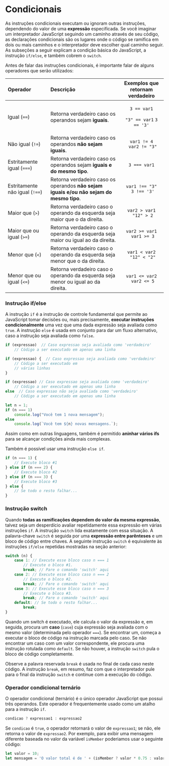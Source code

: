 # Condicionais

As instruções condicionais executam ou ignoram outras instruções, dependendo do valor de uma **expressão** especificada. Se você imaginar um interpretador JavaScript seguindo um caminho através de seu código, as declarações condicionais são os lugares onde o código se ramifica em dois ou mais caminhos e o interpretador deve escolher qual caminho seguir. As subseções a seguir explicam a condição básica do JavaScript, a instrução `if/else`, e também cobrem o `switch`.

Antes de falar das instruções condicionais, é importante falar de alguns operadores que serão utilizados:

<table>
  <thead>
    <tr>
      <th style="text-align:left">Operador</th>
      <th style="text-align:left">Descri&#xE7;&#xE3;o</th>
      <th style="text-align:center">Exemplos que retornam verdadeiro</th>
    </tr>
  </thead>
  <tbody>
    <tr>
      <td style="text-align:left">Igual (<code>==</code>)</td>
      <td style="text-align:left">Retorna verdadeiro caso os operandos sejam <b>iguais</b>.</td>
      <td style="text-align:center">
        <p><code>3 == var1</code>
        </p>
        <p><code>&quot;3&quot; == var1</code>  <code>3 == &apos;3&apos;</code>
        </p>
      </td>
    </tr>
    <tr>
      <td style="text-align:left">N&#xE3;o igual (<code>!=</code>)</td>
      <td style="text-align:left">Retorna verdadeiro caso os operandos <b>n&#xE3;o sejam iguais</b>.</td>
      <td
      style="text-align:center"><code>var1 != 4<br /> var2 != &quot;3&quot;</code>
        </td>
    </tr>
    <tr>
      <td style="text-align:left">Estritamente igual (<code>===</code>)</td>
      <td style="text-align:left">Retorna verdadeiro caso os operandos sejam <b>iguais e do mesmo tipo</b>.</td>
      <td
      style="text-align:center"><code>3 === var1</code>
        </td>
    </tr>
    <tr>
      <td style="text-align:left">Estritamente n&#xE3;o igual (<code>!==</code>)</td>
      <td style="text-align:left">Retorna verdadeiro caso os operandos <b>n&#xE3;o sejam iguais e/ou n&#xE3;o sejam do mesmo tipo</b>.</td>
      <td
      style="text-align:center"><code>var1 !== &quot;3&quot;<br /> 3 !== &apos;3&apos;</code>
        </td>
    </tr>
    <tr>
      <td style="text-align:left">Maior que (<code>&gt;</code>)</td>
      <td style="text-align:left">Retorna verdadeiro caso o operando da esquerda seja maior que o da direita.</td>
      <td
      style="text-align:center"><code>var2 &gt; var1<br /> &quot;12&quot; &gt; 2</code>
        </td>
    </tr>
    <tr>
      <td style="text-align:left">Maior que ou igual (<code>&gt;=</code>)</td>
      <td style="text-align:left">Retorna verdadeiro caso o operando da esquerda seja maior ou igual ao
        da direita.</td>
      <td style="text-align:center"><code>var2 &gt;= var1<br /> var1 &gt;= 3</code>
      </td>
    </tr>
    <tr>
      <td style="text-align:left">Menor que (<code>&lt;</code>)</td>
      <td style="text-align:left">Retorna verdadeiro caso o operando da esquerda seja menor que o da direita.</td>
      <td
      style="text-align:center"><code>var1 &lt; var2<br /> &quot;12&quot; &lt; &quot;2&quot;</code>
        </td>
    </tr>
    <tr>
      <td style="text-align:left">Menor que ou igual (<code>&lt;=</code>)</td>
      <td style="text-align:left">Retorna verdadeiro caso o operando da esquerda seja menor ou igual ao
        da direita.</td>
      <td style="text-align:center"><code>var1 &lt;= var2<br /> var2 &lt;= 5</code>
      </td>
    </tr>
  </tbody>
</table>

### Instrução if/else

A instrução `if` é a instrução de controle fundamental que permite ao JavaScript tomar decisões ou, mais precisamente, **executar instruções condicionalmente** uma vez que uma dada expressão seja avaliada como `true`. A instrução `else` é usada em conjunto para dar um fluxo alternativo, caso a instrução seja avaliada como `false`.

```javascript
if (expressao)  // Caso expressao seja avaliada como 'verdadeiro'
    // Código a ser executado em apenas uma linha

if (expressao) {  // Caso expressao seja avaliada como 'verdadeiro'
    // Código a ser executado em
    // várias linhas
}

if (expressao) // Caso expressao seja avaliada como 'verdadeiro'
    // Código a ser executado em apenas uma linha
else  // Caso expressao não seja avaliada como 'verdadeiro'
    // Código a ser executado em apenas uma linha

let n = 1;
if (n === 1)
    console.log("Você tem 1 nova mensagem");
else
    console.log(`Você tem ${n} novas mensagens.`);
```

Assim como em outras linguagens, também é permitido **aninhar vários ifs** para se alcançar condições ainda mais complexas.

Também é possível usar uma instrução `else if`.

```javascript
if (n === 1) {
    // Execute bloco #1
} else if (n === 2) {
    // Execute bloco #2
} else if (n === 3) {
    // Execute bloco #3
} else {
    // Se todo o resto falhar...
}
```

### Instrução switch

Quando **todas as ramificações dependem do valor da mesma expressão**, talvez seja um desperdício avaliar repetidamente essa expressão em várias instruções `if`. A instrução `switch` lida exatamente com essa situação. A palavra-chave `switch` é seguida por uma **expressão entre parênteses** e um bloco de código entre chaves. A seguinte instrução `switch` é equivalente às instruções `if/else` repetidas mostradas na seção anterior:

```javascript
switch (n) {
    case 1: // Execute esse bloco caso n === 1
        // Execute o bloco #1.
        break; // Pare o comando 'switch' aqui
    case 2: // Execute esse bloco caso n === 2
        // Execute o bloco #2.
        break; // Pare o comando 'switch' aqui
    case 3: // Execute esse bloco caso n === 3
        // Execute o bloco #3.
        break; // Pare o comando 'switch' aqui
    default: // Se todo o resto falhar...
        break;
}
```

Quando um switch é executado, ele calcula o valor da expressão e, em seguida, procura um **caso** \(`case`\) cuja expressão seja avaliada com o mesmo valor \(determinada pelo operador `===`\). Se encontrar um, começa a executar o bloco de código na instrução marcada pelo caso. Se não encontrar um caso com um valor correspondente, ele procura uma instrução rotulada como `default`. Se não houver, a instrução `switch` pula o bloco de código completamente.

Observe a palavra reservada `break` é usada no final de cada caso neste código. A instrução `break`, em resumo, faz com que o interpretador pule para o final da instrução `switch` e continue com a execução do código.

### Operador condicional ternário

O operador condicional \(ternário\) é o único operador JavaScript que possui três operandos. Este operador é frequentemente usado como um atalho para a instrução `if`.

```javascript
condicao ? expressao1 : expressao2
```

Se `condicao` é `true`, o operador retornará o valor de `expressao1`; se não, ele retorna o valor de `expressao2`. Por exemplo, para exibir uma mensagem diferente baseada no valor da variável `isMember` poderiamos usar o seguinte código:

```javascript
let valor = 10;
let mensagem = 'O valor total é de ' + (isMember ? valor * 0.75 : valor );
```

